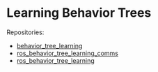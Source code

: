# Learning Behavior Trees

Repositories:
* [behavior_tree_learning ](https://github.com/dgerod/behavior_tree_learning)
* [ros_behavior_tree_learning_comms ](https://github.com/dgerod/ros_behavior_tree_learning_comms)
* [ros_behavior_tree_learning ](https://github.com/dgerod/ros_behavior_tree_learning)
